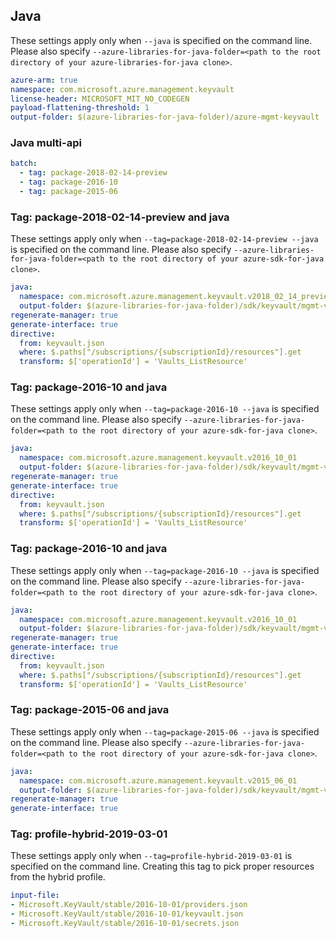## Java

These settings apply only when `--java` is specified on the command line.
Please also specify `--azure-libraries-for-java-folder=<path to the root directory of your azure-libraries-for-java clone>`.

``` yaml $(java)
azure-arm: true
namespace: com.microsoft.azure.management.keyvault
license-header: MICROSOFT_MIT_NO_CODEGEN
payload-flattening-threshold: 1
output-folder: $(azure-libraries-for-java-folder)/azure-mgmt-keyvault
```

### Java multi-api

```yaml $(java) && $(multiapi)
batch:
  - tag: package-2018-02-14-preview
  - tag: package-2016-10
  - tag: package-2015-06
```

### Tag: package-2018-02-14-preview and java

These settings apply only when `--tag=package-2018-02-14-preview --java` is specified on the command line.
Please also specify `--azure-libraries-for-java-folder=<path to the root directory of your azure-sdk-for-java clone>`.

``` yaml $(tag) == 'package-2018-02-14-preview' && $(java) && $(multiapi)
java:
  namespace: com.microsoft.azure.management.keyvault.v2018_02_14_preview
  output-folder: $(azure-libraries-for-java-folder)/sdk/keyvault/mgmt-v2018_02_14_preview
regenerate-manager: true
generate-interface: true
directive:
  from: keyvault.json
  where: $.paths["/subscriptions/{subscriptionId}/resources"].get
  transform: $['operationId'] = 'Vaults_ListResource'
```

### Tag: package-2016-10 and java

These settings apply only when `--tag=package-2016-10 --java` is specified on the command line.
Please also specify `--azure-libraries-for-java-folder=<path to the root directory of your azure-sdk-for-java clone>`.

``` yaml $(tag) == 'package-2016-10' && $(java) && $(multiapi)
java:
  namespace: com.microsoft.azure.management.keyvault.v2016_10_01
  output-folder: $(azure-libraries-for-java-folder)/sdk/keyvault/mgmt-v2016_10_01
regenerate-manager: true
generate-interface: true
directive:
  from: keyvault.json
  where: $.paths["/subscriptions/{subscriptionId}/resources"].get
  transform: $['operationId'] = 'Vaults_ListResource'
```

### Tag: package-2016-10 and java

These settings apply only when `--tag=package-2016-10 --java` is specified on the command line.
Please also specify `--azure-libraries-for-java-folder=<path to the root directory of your azure-sdk-for-java clone>`.

``` yaml $(tag) == 'package-2016-10' && $(java) && $(multiapi)
java:
  namespace: com.microsoft.azure.management.keyvault.v2016_10_01
  output-folder: $(azure-libraries-for-java-folder)/sdk/keyvault/mgmt-v2016_10_01
regenerate-manager: true
generate-interface: true
directive:
  from: keyvault.json
  where: $.paths["/subscriptions/{subscriptionId}/resources"].get
  transform: $['operationId'] = 'Vaults_ListResource'
```

### Tag: package-2015-06 and java

These settings apply only when `--tag=package-2015-06 --java` is specified on the command line.
Please also specify `--azure-libraries-for-java-folder=<path to the root directory of your azure-sdk-for-java clone>`.

``` yaml $(tag) == 'package-2015-06' && $(java) && $(multiapi)
java:
  namespace: com.microsoft.azure.management.keyvault.v2015_06_01
  output-folder: $(azure-libraries-for-java-folder)/sdk/keyvault/mgmt-v2015_06_01
regenerate-manager: true
generate-interface: true
```

### Tag: profile-hybrid-2019-03-01

These settings apply only when `--tag=profile-hybrid-2019-03-01` is specified on the command line.
Creating this tag to pick proper resources from the hybrid profile.

``` yaml $(tag) == 'profile-hybrid-2019-03-01'
input-file:
- Microsoft.KeyVault/stable/2016-10-01/providers.json
- Microsoft.KeyVault/stable/2016-10-01/keyvault.json
- Microsoft.KeyVault/stable/2016-10-01/secrets.json
```

